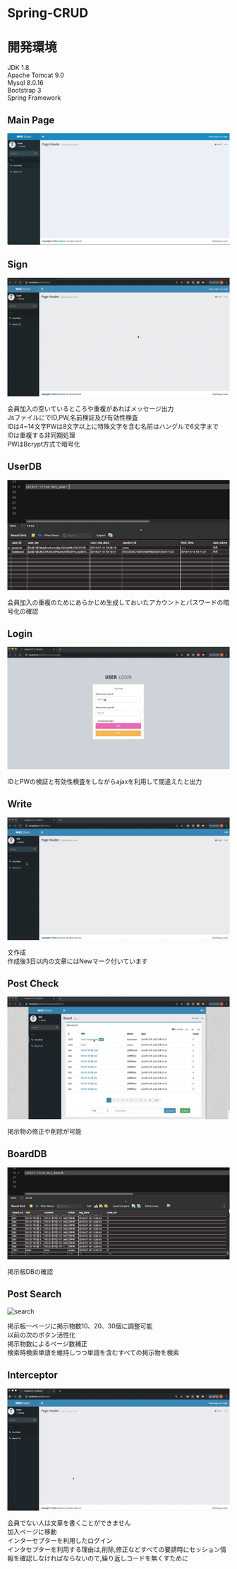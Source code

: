 # Spring-CRUD

# 開発環境
JDK 1.8<br>
Apache Tomcat 9.0<br>
Mysql 8.0.16<br>
Bootstrap 3<br>
Spring Framework<br>

## Main Page
![main](./capture/main.png)<br>

## Sign 
![sign](./capture/sign.gif)<br>

会員加入の空いているところや重複があればメッセージ出力<br>
JsファイルにでID,PW,名前検証及び有効性検査<br>
IDは4~14文字PWは8文字以上に特殊文字を含む名前はハングルで6文字まで<br>
IDは重複する非同期処理<br>
PWはBcrypt方式で暗号化<br>

## UserDB
![user](./capture/user.png)<br>

会員加入の重複のためにあらかじめ生成しておいたアカウントとパスワードの暗号化の確認<br>


## Login
![login](./capture/login.gif)<br>

IDとPWの検証と有効性検査をしながらajaxを利用して間違えたと出力<br>


## Write
![write](./capture/write.gif)<br>

文作成 <br>
作成後3日以内の文章にはNewマーク付いています<br>

## Post Check
![post](./capture/post.gif)<br>

掲示物の修正や削除が可能<br>

## BoardDB
![board](./capture/board.png)<br>

掲示板DBの確認<br>

## Post Search
![search](./capture/search.gif)<br>

掲示板一ページに掲示物数10、20、30個に調整可能<br>
以前の次のボタン活性化<br>
掲示物数によるページ数補正<br>
検索時検索単語を維持しつつ単語を含むすべての掲示物を検索<br>

## Interceptor
![guest](./capture/guest.gif)<br>

会員でない人は文章を書くことができません<br>
加入ページに移動<br>
インターセプターを利用したログイン<br>
インタセプターを利用する理由は,削除,修正などすべての要請時にセッション情報を確認しなければならないので,繰り返しコードを無くすために<br>

